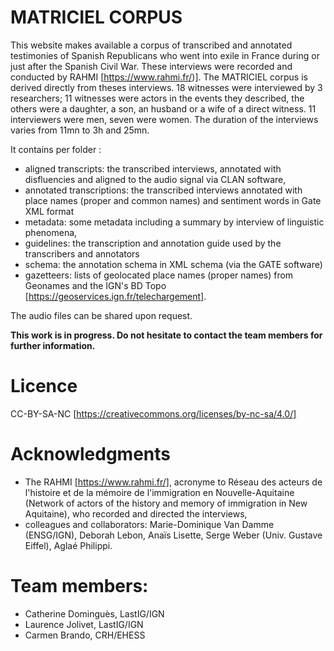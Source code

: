 # MATRICIEL CORPUS

This website makes available a corpus of transcribed and annotated testimonies of Spanish Republicans who went into exile in France during or just after the Spanish Civil War. These interviews were recorded and conducted by RAHMI [https://www.rahmi.fr/)]. The MATRICIEL corpus is derived directly from theses interviews. 18 witnesses were interviewed by 3 researchers; 11 witnesses were actors in the events they described, the others were a daughter, a son, an husband or a wife of a direct witness. 11 interviewers were men, seven were women. The duration of the interviews varies from 11mn to 3h and 25mn.

It contains per folder :
- aligned transcripts: the transcribed interviews, annotated with disfluencies and aligned to the audio signal via CLAN software,
- annotated transcriptions: the transcribed interviews annotated with place names (proper and common names) and sentiment words in Gate XML format
- metadata: some metadata including a summary by interview of linguistic phenomena,
- guidelines: the transcription and annotation guide used by the transcribers and annotators
- schema: the annotation schema in XML schema (via the GATE software)
- gazetteers: lists of geolocated place names (proper names) from Geonames and the IGN's BD Topo [https://geoservices.ign.fr/telechargement].

The audio files can be shared upon request.

**This work is in progress. Do not hesitate to contact the team members for further information.**

# Licence
CC-BY-SA-NC [https://creativecommons.org/licenses/by-nc-sa/4.0/]

# Acknowledgments
 - The RAHMI [https://www.rahmi.fr/], acronyme to Réseau des acteurs de l'histoire et de la mémoire de l'immigration en Nouvelle-Aquitaine (Network of actors of the history and memory of immigration in New Aquitaine), who recorded and directed the interviews,
- colleagues and collaborators: Marie-Dominique Van Damme (ENSG/IGN), Deborah Lebon, Anaïs Lisette, Serge Weber (Univ. Gustave Eiffel), Aglaé Philippi.

# Team members:
- Catherine Dominguès, LastIG/IGN
- Laurence Jolivet, LastIG/IGN
- Carmen Brando, CRH/EHESS
